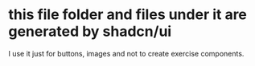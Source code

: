 # this file folder and files under it are generated by shadcn/ui

I use it just for buttons, images and not to create exercise components.
